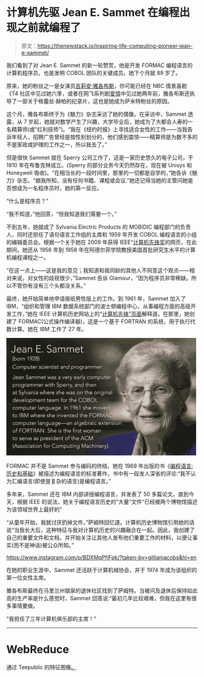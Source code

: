# 计算机先驱 Jean E. Sammet 在编程出现之前就编程了

> 原文：<https://thenewstack.io/inspiring-life-computing-pioneer-jean-e-sammet/>

我们看到了对 Jean E. Sammet 的新一轮赞赏，他是开发 FORMAC 编程语言的计算机程序员，也是发明 COBOL 团队的关键成员。她下个月就 89 岁了。

原来，她的粉丝之一是女演员[吉莉安·雅各布斯](https://www.imdb.com/name/nm1843026/)，你可能已经在 NBC 情景喜剧《T4 社区中见过她六季，或者在网飞系列剧[爱情](https://www.imdb.com/title/tt4061080/)中见过她两年前，雅各布斯还执导了一部关于格蕾丝·赫柏的纪录片，这也是她成为萨米特粉丝的原因。

这个月，雅各布斯终于为《魅力》杂志采访了她的偶像。在采访中，Sammet 透露，从 7 岁起，她就对数学产生了兴趣，大学毕业后，她成为了大都会人寿的一名精算师(或“红利技师”)。“我在《纽约时报》上寻找适合女性的工作——当我告诉年轻人，招聘广告曾经是按性别划分的，他们感到震惊——精算师是为数不多的不是家政或护理的工作之一，所以我去了。”

但是很快 Sammet 就在 Sperry 公司工作了，这是一家历史悠久的电子公司，于 1910 年在布鲁克林成立。(Sperry 的部分业务今天仍然存在，现在被 Unisys 和 Honeywell 吸收)。“在相当长的一段时间里，那里的一切都是自学的，”她告诉《魅力》杂志。"据我所知，没有任何书籍、课程或会议."她还记得当她的主管问她是否想成为一名程序员时，她的第一反应。

“什么是程序员？”

“我不知道，”他回答，“但我知道我们需要一个。”

不到五年，她就成了 Sylvania Electric Products 的 MOBIDIC 编程部门的负责人，同时还担任了语句语言工作组的主席和 1959 年开发 COBOL 编程语言的小组的编辑委员会。根据一个关于她在 2009 年获得 IEEE“[计算机先锋奖](https://www.computer.org/web/awards/pioneer-jean-sammet)的网页，在此期间，她还从 1956 年到 1958 年在阿德尔菲学院教授美国首批研究生水平的计算机编程课程之一。

“在这一点上——这是我的意见；我知道和我同龄的其他人不同意这个观点——相对来说，对女性的歧视很少，”Sammet 告诉 Glamour，“因为程序员非常稀缺。所以不管你有没有三个头都没关系。”

最终，她开始简单地申请报纸男性版上的工作。到 1961 年，Sammet 加入了 IBM，“组织和管理 IBM 数据系统部门的波士顿编程中心，从事编程方面的高级开发工作，”她在 IEEE 计算机历史网站上的“[计算机先锋”页面](http://history.computer.org/pioneers/sammet.html)解释道。在那里，她创建了 FORMAC(公式操作编译器)，这是一个基于 FORTRAN 的系统，用于执行代数计算。她在 IBM 工作了 27 年。

![](img/7be4b027e4f4c0a34f513b302ec23145.png)

FORMAC 并不是 Sammet 参与编码的终结。她在 1969 年出版的书《[编程语言:历史和基础](https://www.amazon.com/Programming-Languages-History-Fundamentals-Sammet/dp/B00283JST6)》被描述为编程语言的标准著作，书中有一段发人深省的评论:“我不认为汇编语言(即使是复杂的语言)是编程语言。”

多年来，Sammet 还在 IBM 内部讲授编程语言，并发表了 50 多篇论文。直到今天，根据 IEEE 的说法，她关于编程语言历史的“大量”文件“已经被两个博物馆描述为该领域世界上最好的”

“从童年开始，我就讨厌扔掉文件，”萨姆特回忆道。计算机历史博物馆引用她的话说“当我长大后，这种特征与我对计算机历史的兴趣融合在一起。因此，我创建了自己的重要文件和文档，并开始关注让其他人发布他们重要工作的材料，以便让事实(而不是神话)被公众所知。”

https://www.instagram.com/p/BDXMqPfjFpk/?taken-by=gillianjacobs&hl=en

在她的职业生涯中，Sammet 还活跃于计算机械协会，并于 1974 年成为该组织的第一位女性主席。

雅各布斯最终在马里兰州银泉的退休社区找到了萨姆特。当被问及退休后保持如此高的生产率是什么感觉时，Sammet 回答说:“最初几年比较艰难，但我在这里有很多事情要做。

"我担任了三年计算机俱乐部的主席！"

* * *

# WebReduce

通过 Teepublic 的特征图像[。](https://www.teepublic.com/t-shirt/707160-jean-e-sammet-hirsute-history)

<svg xmlns:xlink="http://www.w3.org/1999/xlink" viewBox="0 0 68 31" version="1.1"><title>Group</title> <desc>Created with Sketch.</desc></svg>